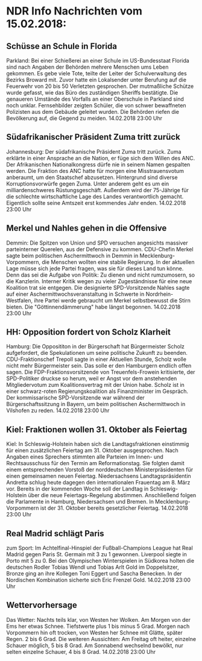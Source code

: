 # NDR Info Nachrichten vom 15.02.2018:


## Schüsse an Schule in Florida
Parkland: Bei einer Schießerei an einer Schule im US-Bundesstaat Florida sind nach Angaben der Behörden mehrere Menschen ums Leben gekommen. Es gebe viele Tote, teilte der Leiter der Schulverwaltung des Bezirks Broward mit. Zuvor hatte ein Lokalsender unter Berufung auf die Feuerwehr von 20 bis 50 Verletzten gesprochen. Der mutmaßliche Schütze wurde gefasst, wie das
Büro des zuständigen Sheriffs bestätigte. Die genaueren Umstände des Vorfalls an einer Oberschule in Parkland sind noch unklar. Fernsehbilder zeigten Schüler, die von schwer bewaffneten Polizisten aus dem Gebäude geleitet wurden. Die Behörden riefen die Bevölkerung auf, die Gegend zu meiden. 14.02.2018 23:00 Uhr 

## Südafrikanischer Präsident Zuma tritt zurück
Johannesburg: Der südafrikanische Präsident Zuma tritt zurück. Zuma erklärte in einer Ansprache an die Nation, er füge sich dem Willen des ANC. Der Afrikanischen Nationalkongress dürfe nie in seinem Namen gespalten werden. Die Fraktion des ANC hatte für morgen eine Misstrauensvotum anberaumt, um den Staatschef abzusetzen. Hintergrund sind diverse Korruptionsvorwürfe gegen Zuma. Unter anderem geht es um ein milliardenschweres Rüstungsgeschäft. Außerdem wird der 75-Jährige für die schlechte wirtschaftliche Lage des Landes verantwortlich gemacht. Eigentlich sollte seine Amtszeit erst kommendes Jahr enden. 14.02.2018 23:00 Uhr 

## Merkel und Nahles gehen in die Offensive
Demmin:  	Die Spitzen von Union und SPD versuchen angesichts massiver parteinterner Querelen, aus der Defensive zu  kommen. CDU-Chefin Merkel sagte beim politischen Aschermittwoch in Demmin in Mecklenburg-Vorpommern, die Menschen wollten eine stabile Regierung. In der aktuellen Lage müsse sich jede Partei fragen, was sie für dieses Land tun könne. Denn das sei die Aufgabe von Politik: Zu dienen und nicht rumzumosern, so die Kanzlerin. Interner Kritik wegen zu vieler Zugeständnisse für eine neue Koalition trat sie entgegen. Die designierte SPD-Vorsitzende Nahles sagte auf einer Aschermittwochsveranstaltung in Schwerte in Nordrhein-Westfalen, ihre Partei werde gebraucht um Merkel selbstbewusst die Stirn bieten. Die "Göttinnendämmerung" habe längst begonnen. 14.02.2018 23:00 Uhr 

## HH: Opposition fordert von Scholz Klarheit
Hamburg: Die Opposititon in der Bürgerschaft hat Bürgermeister Scholz aufgefordert, die Spekulationen um seine politische Zukunft zu beenden. CDU-Fraktionschef Trepoll sagte in einer Aktuellen Stunde, Scholz wolle nicht mehr Bürgermeister sein. Das solle er den Hamburgern endlich offen sagen. Die FDP-Fraktionsvorsitzende von Treuenfels-Frowein kritisierte, der SPD-Politiker druckse so herum, weil er Angst vor dem anstehenden Mitgliedervotum zum Koalitionsvertrag mit der Union habe. Scholz ist in einer schwarz-roten Regierungskoalition als Finanzminister im Gespräch. Der kommissarische SPD-Vorsitzende war während der Bürgerschaftssitzung in Bayern, um beim politischen Aschermittwoch in Vilshofen zu reden. 14.02.2018 23:00 Uhr 

## Kiel: Fraktionen wollen 31. Oktober als Feiertag
Kiel: In Schleswig-Holstein haben sich die Landtagsfraktionen einstimmig für einen zusätzlichen Feiertag am 31. Oktober ausgesprochen. Nach Angaben eines Sprechers stimmten alle Parteien im Innen- und Rechtsausschuss für den Termin am Reformationstag. Sie folgten damit einem entsprechenden Vorstoß der norddeutschen Ministerpräsidenten für einen gemeinsamen neuen Feiertag. Niedersachsens Landtagspräsidentin Andretta schlug heute dagegen den internationalen Frauentag am 8. März vor. Bereits in der kommenden Woche soll der Landtag in Schleswig-Holstein über die neue Feiertags-Regelung abstimmen. Anschließend folgen die Parlamente in Hamburg, Niedersachsen und Bremen. In Mecklenburg-Vorpommern ist der 31. Oktober bereits gesetzlicher Feiertag. 14.02.2018 23:00 Uhr 

## Real Madrid schlägt Paris
zum Sport: Im Achtelfinal-Hinspiel der Fußball-Champions League hat Real Madrid gegen Paris St. Germain mit 3 zu 1 gewonnen. Liverpool siegte in Porto mit 5 zu 0. Bei den Olympischen Winterspielen in Südkorea holten die deutschen Rodler Tobias Wendl und Tobias Arlt Gold im Doppelsitzer, Bronze ging an ihre Kollegen Toni Eggert und Sascha Benecken. In der Nordischen Kombination sicherte sich Eric Frenzel Gold. 14.02.2018 23:00 Uhr 

## Wettervorhersage
Das Wetter:
Nachts teils klar, von Westen her Wolken. Am Morgen von der Ems her etwas Schnee. Tiefstwerte plus 1 bis minus 5 Grad. Morgen nach Vorpommern hin oft trocken, von Westen her Schnee mit Glätte, später Regen. 2 bis 6 Grad. Die weiteren Aussichten: Am Freitag oft heiter, einzelne Schauer möglich, 5 bis 8 Grad. Am Sonnabend wechselnd bewölkt, nur selten einzelne Schauer, 4 bis 8 Grad. 14.02.2018 23:00 Uhr 
